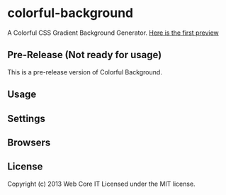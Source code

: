 # colorful-background

A Colorful CSS Gradient Background Generator. 
[Here is the first preview](http://webcore-it.github.io/colorful-background)


## Pre-Release (Not ready for usage)

This is a pre-release version of Colorful Background.

## Usage

## Settings

## Browsers


## License
Copyright (c) 2013 Web Core IT
Licensed under the MIT license.